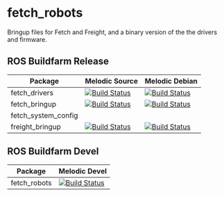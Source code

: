# fetch_robots

Bringup files for Fetch and Freight, and a binary version of the the drivers and firmware.

## ROS Buildfarm Release
 
 Package | Melodic Source | Melodic Debian
-------- | -------------- | --------------
fetch_drivers | [![Build Status](http://build.ros.org/job/Msrc_uB__fetch_drivers__ubuntu_bionic__source/badge/icon)](http://build.ros.org/job/Msrc_uB__fetch_drivers__ubuntu_bionic__source/) | [![Build Status](http://build.ros.org/job/Mbin_uB64__fetch_drivers__ubuntu_bionic_amd64__binary/badge/icon)](http://build.ros.org/job/Mbin_uB64__fetch_drivers__ubuntu_bionic_amd64__binary/) |
fetch_bringup | [![Build Status](http://build.ros.org/job/Msrc_uB__fetch_bringup__ubuntu_bionic__source/badge/icon)](http://build.ros.org/job/Msrc_uB__fetch_bringup__ubuntu_bionic__source/) | [![Build Status](http://build.ros.org/job/Mbin_uB64__fetch_bringup__ubuntu_bionic_amd64__binary/badge/icon)](http://build.ros.org/job/Mbin_uB64__fetch_bringup__ubuntu_bionic_amd64__binary/) |
fetch_system_config | | |
freight_bringup | [![Build Status](http://build.ros.org/job/Msrc_uB__freight_bringup__ubuntu_bionic__source/badge/icon)](http://build.ros.org/job/Msrc_uB__freight_bringup__ubuntu_bionic__source/) | [![Build Status](http://build.ros.org/job/Mbin_uB64__freight_bringup__ubuntu_bionic_amd64__binary/badge/icon)](http://build.ros.org/job/Mbin_uB64__freight_bringup__ubuntu_bionic_amd64__binary/) |

## ROS Buildfarm Devel

Package | Melodic Devel
------- | -------------
fetch_robots | [![Build Status](http://build.ros.org/job/Mdev__fetch_robots__ubuntu_bionic_amd64/badge/icon)](http://build.ros.org/job/Mdev__fetch_robots__ubuntu_bionic_amd64) |

